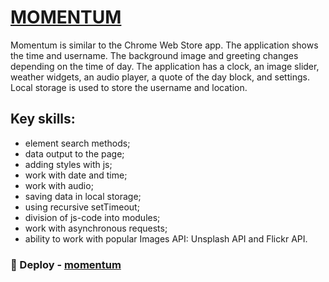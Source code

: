 # [MOMENTUM](https://lidasharova-momentum.netlify.app/) 
Momentum is similar to the Chrome Web Store app. 
The application shows the time and username. 
The background image and greeting changes depending on the time of day.
The application has a clock, an image slider, weather widgets, an audio player, a quote of the day block, and settings. 
Local storage is used to store the username and location.

## Key skills:
- element search methods;
- data output to the page;
- adding styles with js;
- work with date and time;
- work with audio;
- saving data in local storage;
- using recursive setTimeout;
- division of js-code into modules;
- work with asynchronous requests;
- ability to work with popular Images API: Unsplash API and Flickr API.

### :eyes: Deploy - [momentum](https://lidasharova-momentum.netlify.app/)

